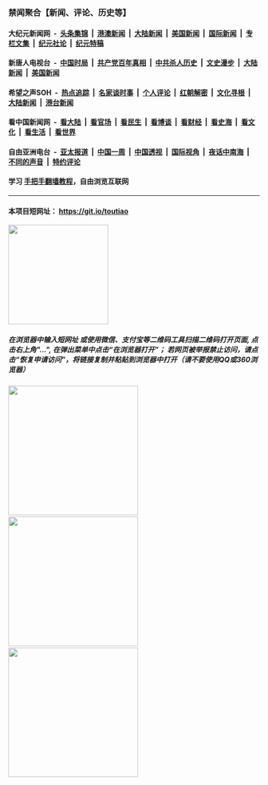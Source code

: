 ### 禁闻聚合【新闻、评论、历史等】

#### 大纪元新闻网 &nbsp;-&nbsp; [头条集锦](indexes/E头条集锦.md?t=02040011) &nbsp;|&nbsp; [港澳新闻](indexes/E港澳新闻.md?t=02040011)  &nbsp;|&nbsp; [大陆新闻](indexes/E大陆新闻.md?t=02040011) &nbsp;|&nbsp; [美国新闻](indexes/E美国新闻.md?t=02040011) &nbsp;|&nbsp; [国际新闻](indexes/E国际新闻.md?t=02040011) &nbsp;|&nbsp; [专栏文集](indexes/E专栏文集.md?t=02040011) &nbsp;|&nbsp; [纪元社论](indexes/E纪元社论.md?t=02040011) &nbsp;|&nbsp; [纪元特稿](indexes/E纪元特稿.md?t=02040011) 

#### 新唐人电视台 &nbsp;-&nbsp; [中国时局](indexes/N中国时局.md?t=02040011) &nbsp;|&nbsp; [共产党百年真相](indexes/N共产党百年真相.md?t=02040011) &nbsp;|&nbsp; [中共杀人历史](indexes/N中共杀人历史.md?t=02040011) &nbsp;|&nbsp; [文史漫步](indexes/N文史漫步.md?t=02040011) &nbsp;|&nbsp; [大陆新闻](indexes/N大陆新闻.md?t=02040011) &nbsp;|&nbsp; [美国新闻](indexes/N美国新闻.md?t=02040011)

#### 希望之声SOH &nbsp;-&nbsp; [热点追踪](indexes/H热点追踪.md?t=02040011) &nbsp;|&nbsp; [名家谈时事](indexes/H名家谈时事.md?t=02040011) &nbsp;|&nbsp; [个人评论](indexes/H个人评论.md?t=02040011)  &nbsp;|&nbsp; [红朝解密](indexes/H红朝解密.md?t=02040011) &nbsp;|&nbsp; [文化寻根](indexes/H文化寻根.md?t=02040011) &nbsp;|&nbsp; [大陆新闻](indexes/H大陆新闻.md?t=02040011) &nbsp;|&nbsp; [港台新闻](indexes/H港台新闻.md?t=02040011)

#### 看中国新闻网 &nbsp;-&nbsp; [看大陆](indexes/S看大陆.md?t=02040011) &nbsp;|&nbsp; [看官场](indexes/S看官场.md?t=02040011) &nbsp;|&nbsp; [看民生](indexes/S看民生.md?t=02040011)  &nbsp;|&nbsp; [看博谈](indexes/S看博谈.md?t=02040011) &nbsp;|&nbsp; [看财经](indexes/S看财经.md?t=02040011) &nbsp;|&nbsp; [看史海](indexes/S看史海.md?t=02040011) &nbsp;|&nbsp; [看文化](indexes/S看文化.md?t=02040011) &nbsp;|&nbsp; [看生活](indexes/S看生活.md?t=02040011) &nbsp;|&nbsp; [看世界](indexes/S看世界.md?t=02040011)

#### 自由亚洲电台 &nbsp;-&nbsp; [亚太报道](indexes/R亚太报道.md?t=02040011) &nbsp;|&nbsp; [中国一周](indexes/R中国一周.md?t=02040011) &nbsp;|&nbsp; [中国透视](indexes/R中国透视.md?t=02040011)  &nbsp;|&nbsp; [国际视角](indexes/R国际视角.md?t=02040011) &nbsp;|&nbsp; [夜话中南海](indexes/R夜话中南海.md?t=02040011) &nbsp;|&nbsp; [不同的声音](indexes/R不同的声音.md?t=02040011) &nbsp;|&nbsp; [特约评论](indexes/R特约评论.md?t=02040011)

#### 学习 [手把手翻墙教程](https://github.com/gfw-breaker/guides/wiki)，自由浏览互联网

----

#### 本项目短网址： https://git.io/toutiao
<img src="https://raw.githubusercontent.com/gfw-breaker/banned-news/master/scripts/img/qr.png" width="200px"/>  

##### 在浏览器中输入短网址 或使用微信、支付宝等二维码工具扫描二维码打开页面, 点击右上角"...", 在弹出菜单中点击“在浏览器打开”； 若网页被举报禁止访问，请点击“恢复申请访问”，将链接复制并粘贴到浏览器中打开（请不要使用QQ或360浏览器）

<img src="https://raw.githubusercontent.com/gfw-breaker/banned-news/master/scripts/img/1.png" width="260px"/> &nbsp; <img src="https://raw.githubusercontent.com/gfw-breaker/banned-news/master/scripts/img/2.png" width="260px"/> &nbsp; <img src="https://raw.githubusercontent.com/gfw-breaker/banned-news/master/scripts/img/3.png" width="260px"/>
